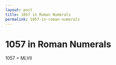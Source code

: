 ```yaml
---
layout: post
title: 1057 in Roman Numerals
permalink: 1057-in-roman-numerals
---
```


# 1057 in Roman Numerals

1057 = MLVII
